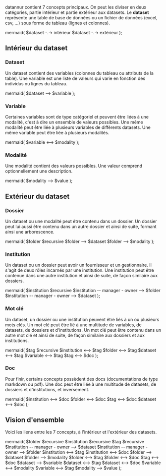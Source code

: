 datannur contient 7 concepts principaux. On peut les diviser en deux catégories, partie intérieur et partie extérieur aux datasets. Le **dataset** représente une table de base de données ou un fichier de données (excel, csv, ...) sous forme de tableau (lignes et colonnes).

mermaid( 
  $dataset -.-> intérieur
  $dataset -.-> extérieur
);


## Intérieur du dataset

### Dataset
Un dataset contient des variables (colonnes du tableau ou attributs de la table). Une variable est une liste de valeurs qui varie en fonction des individus ou lignes du tableau.

mermaid( $dataset --> $variable );

### Variable
Certaines variables sont de type catégoriel et peuvent être liées à une modalité, c'est à dire un ensemble de valeurs possibles. Une même modalité peut être liée à plusieurs variables de différents datasets. Une même variable peut être liée à plusieurs modalités.

mermaid( $variable <--> $modality );

### Modalité
Une modalité contient des valeurs possibles. Une valeur comprend optionnellement une description. 

mermaid( $modality --> $value );


## Extérieur du dataset

### Dossier
Un dataset ou une modalité peut être contenu dans un dossier. Un dossier peut lui aussi être contenu dans un autre dossier et ainsi de suite, formant ainsi une arborescence.

mermaid(
  $folder $recursive
  $folder --> $dataset
  $folder --> $modality
);

### Institution
Un dataset ou un dossier peut avoir un fournisseur et un gestionnaire. Il s'agit de deux rôles incarnés par une institution. Une institution peut être contenue dans une autre institution et ainsi de suite, de façon similaire aux dossiers.

mermaid(
  $institution $recursive
  $institution -- manager - owner --> $folder
  $institution -- manager - owner --> $dataset
);

### Mot clé
Un dataset, un dossier ou une institution peuvent être liés à un ou plusieurs mots clés. Un mot clé peut être lié à une multitude de variables, de datasets, de dossiers et d'institutions. Un mot clé peut être contenu dans un autre mot clé et ainsi de suite, de façon similaire aux dossiers et aux institutions.

mermaid(
  $tag $recursive
  $institution <--> $tag
  $folder <--> $tag
  $dataset <--> $tag
  $variable <--> $tag
  $tag <--> $doc
);

### Doc
Pour finir, certains concepts possèdent des docs (documentations de type markdown ou pdf). Une doc peut être liée à une multitude de datasets, de dossiers et d'institutions, et inversement.

mermaid(
  $institution <--> $doc
  $folder <--> $doc
  $tag <--> $doc
  $dataset <--> $doc
);


## Vision d'ensemble

Voici les liens entre les 7 concepts, à l'intérieur et l'extérieur des datasets.

mermaid(
  $folder $recursive
  $institution $recursive
  $tag $recursive
  $institution -- manager - owner --> $dataset
  $institution -- manager - owner --> $folder
  $institution <--> $tag
  $institution <--> $doc
  $folder --> $dataset
  $folder --> $modality
  $folder <--> $tag
  $folder <--> $doc
  $tag <--> $doc
  $dataset --> $variable
  $dataset <--> $tag
  $dataset <--> $doc
  $variable <--> $modality
  $variable <--> $tag
  $modality --> $value
);
